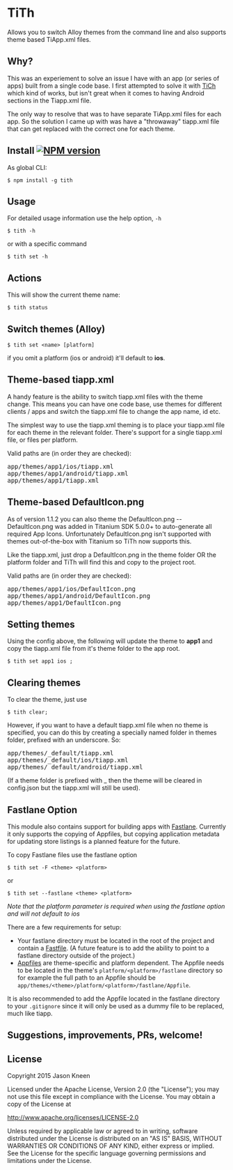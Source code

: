 # TiTh

Allows you to switch Alloy themes from the command line and also supports theme based TiApp.xml files.

## Why?

This was an experiement to solve an issue I have with an app (or series of apps) built from a single code base. I first attempted to solve it with [TiCh](https://github.com/jasonkneen/tich) which kind of works, but isn't great when it comes to having Android sections in the Tiapp.xml file.

The only way to resolve that was to have separate TiApp.xml files for each app. So the solution I came up with was have a "throwaway" tiapp.xml file that can get replaced with the correct one for each theme.

## Install [![NPM version](https://badge.fury.io/js/tith.svg)](http://badge.fury.io/js/tith)

As global CLI:

    $ npm install -g tith

## Usage

For detailed usage information use the help option, `-h`
```
$ tith -h
```
or with a specific command
```
$ tith set -h
```

## Actions

This will show the current theme name:
```
$ tith status
```

## Switch themes (Alloy)

```
$ tith set <name> [platform]
```
if you omit a platform (ios or android) it'll default to **ios**.

## Theme-based tiapp.xml

A handy feature is the ability to switch tiapp.xml files with the theme change. This means you can have one code base, use themes for different clients / apps and switch the tiapp.xml file to change the app name, id etc.

The simplest way to use the tiapp.xml theming is to place your tiapp.xml file for each theme in the relevant folder. There's support for a single tiapp.xml file, or files per platform.

Valid paths are (in order they are checked):
<pre>
app/themes/app1/ios/tiapp.xml
app/themes/app1/android/tiapp.xml
app/themes/app1/tiapp.xml
</pre>

## Theme-based DefaultIcon.png

As of version 1.1.2 you can also theme the DefaultIcon.png -- DefaultIcon.png was added in Titanium SDK 5.0.0+ to auto-generate all required App Icons. Unfortunately DefaultIcon.png isn't supported with themes out-of-the-box with Titanium so TiTh now supports this.

Like the tiapp.xml, just drop a DefaultIcon.png in the theme folder OR the platform folder and TiTh will find this and copy to the project root.

Valid paths are (in order they are checked):
<pre>
app/themes/app1/ios/DefaultIcon.png
app/themes/app1/android/DefaultIcon.png
app/themes/app1/DefaultIcon.png
</pre>

## Setting themes

Using the config above, the following will update the theme to **app1** and copy the tiapp.xml file from it's theme folder to the app root.

```
$ tith set app1 ios ;
```

## Clearing themes

To clear the theme, just use

```
$ tith clear;
```

However, if you want to have a default tiapp.xml file when no theme is specified, you can do this by creating a specially named folder in themes folder, prefixed with an underscore. So:

<pre>
app/themes/_default/tiapp.xml
app/themes/_default/ios/tiapp.xml
app/themes/_default/android/tiapp.xml
</pre>

(If a theme folder is prefixed with _ then the theme will be cleared in config.json but the tiapp.xml will still be used).

## Fastlane Option

This module also contains support for building apps with [Fastlane](https://fastlane.tools/). Currently it only supports the copying of Appfiles, but copying application metadata for updating store listings is a planned feature for the future.

To copy Fastlane files use the fastlane option
```
$ tith set -F <theme> <platform>
```
or
```
$ tith set --fastlane <theme> <platform>
```
*Note that the platform parameter is required when using the fastlane option and will not default to ios*

There are a few requirements for setup:
- Your fastlane directory must be located in the root of the project and contain a [Fastfile](https://docs.fastlane.tools/advanced/Appfile/). (A future feature is to add the ability to point to a fastlane directory outside of the project.)
- [Appfiles](https://docs.fastlane.tools/advanced/Appfile/) are theme-specific and platform dependent. The Appfile needs to be located in the theme's `platform/<platform>/fastlane` directory so for example the full path to an Appfile should be `app/themes/<theme>/platform/<platform>/fastlane/Appfile`.

It is also recommended to add the Appfile located in the fastlane directory to your `.gitignore` since it will only be used as a dummy file to be replaced, much like tiapp.

## Suggestions, improvements, PRs, welcome!

## License
Copyright 2015 Jason Kneen

Licensed under the Apache License, Version 2.0 (the "License");
you may not use this file except in compliance with the License.
You may obtain a copy of the License at

   http://www.apache.org/licenses/LICENSE-2.0

Unless required by applicable law or agreed to in writing, software
distributed under the License is distributed on an "AS IS" BASIS,
WITHOUT WARRANTIES OR CONDITIONS OF ANY KIND, either express or implied.
See the License for the specific language governing permissions and
limitations under the License.
</pre>
